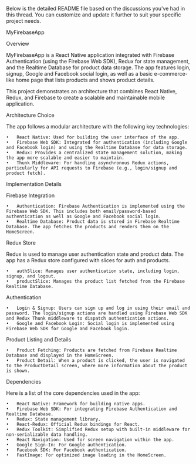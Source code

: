 Below is the detailed README file based on the discussions you’ve had in this thread. You can customize and update it further to suit your specific project needs.

MyFirebaseApp

Overview

MyFirebaseApp is a React Native application integrated with Firebase Authentication (using the Firebase Web SDK), Redux for state management, and the Realtime Database for product data storage. The app features login, signup, Google and Facebook social login, as well as a basic e-commerce-like home page that lists products and shows product details.

This project demonstrates an architecture that combines React Native, Redux, and Firebase to create a scalable and maintainable mobile application.


Architecture Choice

The app follows a modular architecture with the following key technologies:

	•	React Native: Used for building the user interface of the app.
	•	Firebase Web SDK: Integrated for authentication (including Google and Facebook login) and using the Realtime Database for data storage.
	•	Redux: Provides a centralized state management solution, making the app more scalable and easier to maintain.
	•	Thunk Middleware: For handling asynchronous Redux actions, particularly for API requests to Firebase (e.g., login/signup and product fetch).

Implementation Details

Firebase Integration

	•	Authentication: Firebase Authentication is implemented using the Firebase Web SDK. This includes both email/password-based authentication as well as Google and Facebook social login.
	•	Realtime Database: Product data is stored in Firebase Realtime Database. The app fetches the products and renders them on the HomeScreen.

Redux Store

Redux is used to manage user authentication state and product data. The app has a Redux store configured with slices for auth and products.

	•	authSlice: Manages user authentication state, including login, signup, and logout.
	•	productSlice: Manages the product list fetched from the Firebase Realtime Database.

Authentication

	•	Login & Signup: Users can sign up and log in using their email and password. The login/signup actions are handled using Firebase Web SDK and Redux Thunk middleware to dispatch authentication actions.
	•	Google and Facebook Login: Social login is implemented using Firebase Web SDK for Google and Facebook login.

Product Listing and Details

	•	Product Fetching: Products are fetched from Firebase Realtime Database and displayed in the HomeScreen.
	•	Product Detail: When a product is clicked, the user is navigated to the ProductDetail screen, where more information about the product is shown.

Dependencies

Here is a list of the core dependencies used in the app:

	•	React Native: Framework for building native apps.
	•	Firebase Web SDK: For integrating Firebase Authentication and Realtime Database.
	•	Redux: State management library.
	•	React-Redux: Official Redux bindings for React.
	•	Redux Toolkit: Simplified Redux setup with built-in middleware for non-serializable data handling.
	•	React Navigation: Used for screen navigation within the app.
	•	Google Sign-In: For Google authentication.
	•	Facebook SDK: For Facebook authentication.
	•	FastImage: For optimized image loading in the HomeScreen.



